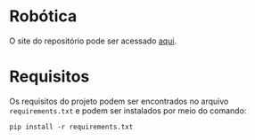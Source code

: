 # Robótica

O site do repositório pode ser acessado [aqui](https://dancps.github.io/robotica/).

# Requisitos
Os requisitos do projeto podem ser encontrados no arquivo `requirements.txt` e podem ser instalados por meio do comando:

```pip install -r requirements.txt```


